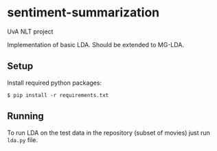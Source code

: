 # sentiment-summarization
UvA NLT project

Implementation of basic LDA. Should be extended to MG-LDA.

## Setup
Install required python packages:

```
$ pip install -r requirements.txt
```


## Running
To run LDA on the test data in the repository (subset of movies) just run `lda.py` file.
